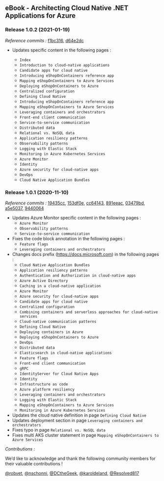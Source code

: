 ## eBook -  Architecting Cloud Native .NET Applications for Azure

### Release 1.0.2 (2021-01-19)

*Reference commits :* [f1bc316](https://github.com/dotnet/docs/pull/22407/commits/f1bc31657acb702fc5e7e8f6c1f743751736a8dc), [d64e2dc](https://github.com/dotnet/docs/pull/22407/commits/d64e2dc90747657325304bd0584d2a72ec6983dc)

- Updates specific content in the following pages :

    - `Index`
    - `Introduction to cloud-native applications`
    - `Candidate apps for cloud native`
    - `Introducing eShopOnContainers reference app`
    - `Mapping eShopOnContainers to Azure Services`
    - `Deploying eShopOnContainers to Azure`
    - `Centralized configuration`
    - `Defining Cloud Native`
    - `Introducing eShopOnContainers reference app`
    - `Mapping eShopOnContainers to Azure Services`
    - `Leveraging containers and orchestrators`
    - `Front-end client communication`
    - `Service-to-service communication`
    - `Distributed data`
    - `Relational vs. NoSQL data`
    - `Application resiliency patterns`
    - `Observability patterns`
    - `Logging with Elastic Stack`
    - `Monitoring in Azure Kubernetes Services`
    - `Azure Monitor`
    - `Identity`
    - `Azure security for cloud-native apps`
    - `DevOps`
    - `Cloud Native Application Bundles`


### Release 1.0.1 (2020-11-10)

*Reference commits :* [19435cc](https://github.com/dotnet/docs/commit/19435cc115c316573a036f2c78d8032064ac9321), [153df0e](https://github.com/dotnet/docs/commit/153df0eaf4f6acd340e77818c6b617d9e554f004), [cc64143](https://github.com/dotnet/docs/commit/cc64143cb9e691d7668621429a96a167cf022214), [891eeac](https://github.com/dotnet/docs/commit/891eeac17df20ab1ddf7a6cfaa753bb180c90b88), [03479bd](https://github.com/dotnet/docs/commit/03479bdfb3f4c70854d025d7811213f93b4439fc), [a5e5037](https://github.com/dotnet/docs/commit/a5e5037d9ca566cdd9024b313874da53993cbd9e), [9440064](https://github.com/dotnet/docs/commit/94400642eb02ec5a7c76815898e5d6c853277005)

- Updates Azure Monitor specific content in the following pages :
    - `Azure Monitor`
    - `Observability patterns`
    - `Service-to-service communication`
- Fixes the code block annotation in the following pages :
    - `Feature flags`
    - `Leveraging containers and orchestrators`
- Changes docs prefix (https://docs.microsoft.com) in the following pages :    
    - `Cloud Native Application Bundles`
    - `Application resiliency patterns`
    - `Authentication and Authorization in cloud-native apps`
    - `Azure Active Directory`
    - `Caching in a cloud-native application`
    - `Azure Monitor`
    - `Azure security for cloud-native apps`
    - `Candidate apps for cloud native`
    - `Centralized configuration`
    - `Combining containers and serverless approaches for cloud-native services`
    - `Cloud-native communication patterns`
    - `Defining Cloud Native`
    - `Deploying containers in Azure`
    - `Deploying eShopOnContainers to Azure`
    - `DevOps`
    - `Distributed data`
    - `Elasticsearch in cloud-native applications`
    - `Feature flags`
    - `Front-end client communication`
    - `gRPC`
    - `IdentityServer for Cloud Native Apps`
    - `Identity`
    - `Infrastructure as code`
    - `Azure platform resiliency`
    - `Leveraging containers and orchestrators`
    - `Logging with Elastic Stack`
    - `Mapping eShopOnContainers to Azure Services`
    - `Monitoring in Azure Kubernetes Services`
- Updates the cloud native definition in page `Defining Cloud Native`
- Updates deployment section in page `Leveraging containers and orchestrators`
- Fixes typo in page `Relational vs. NoSQL data`
- Fixes multi AKS cluster statement in page `Mapping eShopOnContainers to Azure Services`

*Contributions :* 

We’d like to acknowledge and thank the following community members for their valuable contributions !

[@robvet](https://github.com/robvet), [@nschonni](https://github.com/nschonni), [@DCtheGeek](https://github.com/DCtheGeek), [@karoldeland](https://github.com/karoldeland), [@Resolved817](https://github.com/Resolved817)